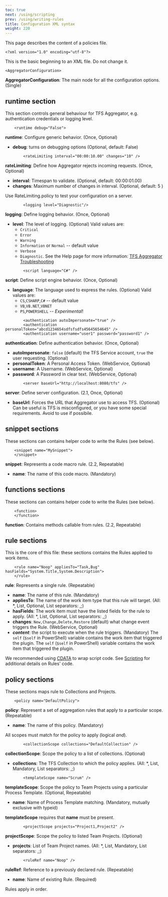 ```yaml
---
toc: true
next: /using/scripting
prev: /using/writing-rules
title: Configuration XML syntax
weight: 220
---
```


This page describes the content of a policies file.

```
<?xml version="1.0" encoding="utf-8"?>
```

This is the basic beginning to an XML file. Do not change it.

```
<AggregatorConfiguration>
```

**AggregatorConfiguration**: The main node for all the configuration options. (Single)

## runtime section
This section controls general behaviour for TFS Aggregator, e.g. authentication credentials or logging level.

```
    <runtime debug="False">
```

**runtime**: Configure generic behavior. (Once, Optional)

 - **debug**: turns on debugging options (Optional, default: False)

```
        <rateLimiting interval="00:00:10.00" changes="10" />
```
**rateLimiting**: Define how Aggregator rejects incoming requests. (Once, Optional)

 - **interval**: Timespan to validate. (Optional, default: 00:00:01.00) 
 - **changes**: Maximum number of changes in interval. (Optional, default: 5 )

Use RateLimiting.policy to test your configuration on a server. 

```
        <logging level="Diagnostic"/>
```

**logging**: Define logging behavior. (Once, Optional)

 - **level**: The level of logging. (Optional)
Valid values are:
     * `Critical`
     * `Error`
     * `Warning`
     * `Information` or `Normal` -- default value
     * `Verbose`
     * `Diagnostic`.
See the Help page for more information: [TFS Aggregator Troubleshooting](/admin/troubleshooting)

```
        <script language="C#" />
```

**script**: Define script engine behavior. (Once, Optional)

 - **language**: The language used to express the rules. (Optional)
Valid values are:
    * `CS`,`CSHARP`,`C#` -- default value
    * `VB`,`VB.NET`,`VBNET`
    * `PS`,`POWERSHELL` -- *Experimental*!

```
        <authentication autoImpersonate="true" />
        <authentication personalToken="abcd1234654sdfsfsdfs45645654645" />
        <authentication username="user1" password="password1" />
```

**authentication**: Define authentication behavior. (Once, Optional)

 - **autoImpersonate**: `false` (default) the TFS Service account, `true` the user requesting. (Optional)
 - **personalToken**: A Personal Access Token. (WebService, Optional)
 - **username**: A Username. (WebService, Optional)
 - **password**: A Password in clear text. (WebService, Optional)

```
        <server baseUrl="http://localhost:8080/tfs" />
```

**server**: Define server configuration. (2.1, Once, Optional)

 - **baseUrl**: Forces the URL that Aggregator use to access TFS. (Optional)
 Can be useful is TFS is misconfigured, or you have some special requirements.
 Avoid to use if possibile.


## snippet sections
These sections can contains helper code to write the Rules (see below).

```
    <snippet name="MySnippet">
    </snippet>
```

**snippet**: Represents a code macro rule. (2.2, Repeatable)

 - **name**: The name of this code macro. (Mandatory)


## functions sections
These sections can contains helper code to write the Rules (see below).

```
    <function>
    </function>
```

**function**: Contains methods callable from rules. (2.2, Repeatable)


## rule sections
This is the core of this file: these sections contains the Rules applied to work items.

```
    <rule name="Noop" appliesTo="Task,Bug" hasFields="System.Title,System.Description">
    </rule>
```

**rule**: Represents a single rule. (Repeatable)

 - **name**: The name of this rule. (Mandatory)
 - **appliesTo**: The name of the work item type that this rule will target. (All: *, List, Optional, List separators: ,;)
 - **hasFields**: The work item must have the listed fields for the rule to apply. (All: *, List, Optional, List separators: ,;)
 - **changes**: `New,Change,Delete,Restore` (default) what change event triggers the Rule. (WebService, Optional)
 - **_content_**: the script to execute when the rule triggers. (Mandatory)
   The `self` (`$self` in PowerShell) variable contains the work item that triggered the plugin.
   The `self` (`$self` in PowerShell) variable contains the work item that triggered the plugin.

We recommended using [CDATA](http://www.w3.org/TR/REC-xml/#sec-cdata-sect) to wrap script code.
See [Scripting](Scripting) for additional details on Rules' code.

## policy sections
These sections maps rule to Collections and Projects.

```
    <policy name="DefaultPolicy">
```

**policy**: Represent a set of aggregation rules that apply to a particular scope. (Repeatable)

 - **name**: The name of this policy. (Mandatory)

All scopes must match for the policy to apply (logical _and_).

```
        <collectionScope collections="DefaultCollection" />
```

**collectionScope**: Scope the policy to a list of collections. (Optional)

 - **collections**: The TFS Collection to which the policy applies. (All: *, List, Mandatory, List separators: ,;)

```
        <templateScope name="Scrum" />
```

**templateScope**: Scope the policy to Team Projects using a particular Process Template. (Optional, Repeatable)

 - **name**: Name of Process Template matching. (Mandatory, mutually exclusive with typeid)

**templateScope** requires that **name** must be present.

```
        <projectScope projects="Project1,Project2" />
```

**projectScope**: Scope the policy to listed Team Projects. (Optional)

 - **projects**: List of Team Project names. (All: *, List, Mandatory, List separators: ,;)

```
        <ruleRef name="Noop" />
```

**ruleRef**: Reference to a previously declared rule. (Repeatable)

 - **name**: Name of existing Rule. (Required)

Rules apply in order.
